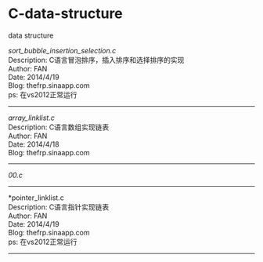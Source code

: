 C-data-structure
================

data structure

*sort_bubble_insertion_selection.c*  
Description: C语言冒泡排序，插入排序和选择排序的实现  
Author: FAN  
Date: 2014/4/19  
Blog: thefrp.sinaapp.com  
ps: 在vs2012正常运行  

----

*array_linklist.c*  
Description: C语言数组实现链表  
Author: FAN  
Date: 2014/4/18  
Blog: thefrp.sinaapp.com  

----
*00.c*  


----
*pointer_linklist.c  
Description: C语言指针实现链表  
Author: FAN  
Date: 2014/4/19  
Blog: thefrp.sinaapp.com  
ps: 在vs2012正常运行  

----
